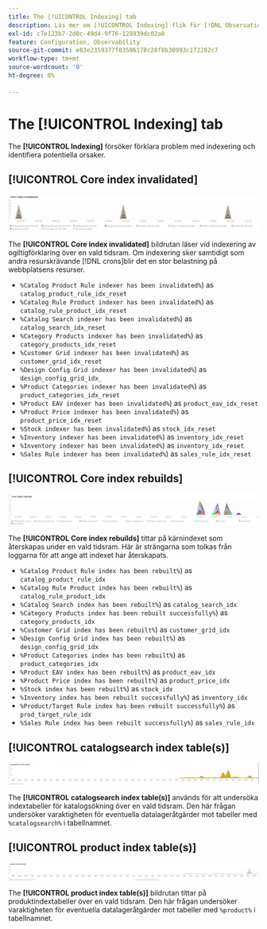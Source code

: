```yaml
---
title: The [!UICONTROL Indexing] tab
description: Läs mer om [!UICONTROL Indexing] flik för [!DNL Observation for Adobe Commerce].
exl-id: c7e123b7-2d0c-49d4-9f76-128939dc02a8
feature: Configuration, Observability
source-git-commit: e83e2359377f03506178c28f8b30993c172282c7
workflow-type: tm+mt
source-wordcount: '0'
ht-degree: 0%

---
```


# The [!UICONTROL Indexing] tab

The **[!UICONTROL Indexing]** försöker förklara problem med indexering och identifiera potentiella orsaker.

## [!UICONTROL Core index invalidated]

![Core index ogiltigt](../../assets/tools/observation-for-adobe-commerce/indexing-tab-1.jpg)

The **[!UICONTROL Core index invalidated]** bildrutan läser vid indexering av ogiltigförklaring över en vald tidsram. Om indexering sker samtidigt som andra resurskrävande [!DNL crons]blir det en stor belastning på webbplatsens resurser.

* `%Catalog Product Rule indexer has been invalidated%`) as `catalog_product_rule_idx_reset`
* `%Catalog Rule Product indexer has been invalidated%`) as `catalog_rule_product_idx_reset`
* `%Catalog Search indexer has been invalidated%`) as `catalog_search_idx_reset`
* `%Category Products indexer has been invalidated%`) as `category_products_idx_reset`
* `%Customer Grid indexer has been invalidated%`) as `customer_grid_idx_reset`
* `%Design Config Grid indexer has been invalidated%`) as `design_config_grid_idx_`
* `%Product Categories indexer has been invalidated%`) as `product_categories_idx_reset`
* `%Product EAV indexer has been invalidated%`) as `product_eav_idx_reset`
* `%Product Price indexer has been invalidated%`) as `product_price_idx_reset`
* `%Stock indexer has been invalidated%`) as `stock_idx_reset`
* `%Inventory indexer has been invalidated%`) as `inventory_idx_reset`
* `%Inventory indexer has been invalidated%`) as `inventory_idx_reset`
* `%Sales Rule indexer has been invalidated%`) as `sales_rule_idx_reset`

## [!UICONTROL Core index rebuilds]

![Baskunskaper](../../assets/tools/observation-for-adobe-commerce/indexing-tab-2.jpg)

The **[!UICONTROL Core index rebuilds]** tittar på kärnindexet som återskapas under en vald tidsram. Här är strängarna som tolkas från loggarna för att ange att indexet har återskapats.

* `%Catalog Product Rule index has been rebuilt%`) as `catalog_product_rule_idx`
* `%Catalog Rule Product index has been rebuilt%`) as `catalog_rule_product_idx`
* `%Catalog Search index has been rebuilt%`) as `catalog_search_idx`
* `%Category Products index has been rebuilt successfully%`) as `category_products_idx`
* `%Customer Grid index has been rebuilt%`) as `customer_grid_idx`
* `%Design Config Grid index has been rebuilt%`) as `design_config_grid_idx`
* `%Product Categories index has been rebuilt%`) as `product_categories_idx`
* `%Product EAV index has been rebuilt%`) as `product_eav_idx`
* `%Product Price index has been rebuilt%`) as `product_price_idx`
* `%Stock index has been rebuilt%`) as `stock_idx`
* `%Inventory index has been rebuilt successfully%`) as `inventory_idx`
* `%Product/Target Rule index has been rebuilt successfully%`) as `prod_target_rule_idx`
* `%Sales Rule index has been rebuilt successfully%`) as `sales_rule_idx`


## [!UICONTROL catalogsearch index table(s)]

![katalogsökindextabell(er)](../../assets/tools/observation-for-adobe-commerce/indexing-tab-3.jpg)

The **[!UICONTROL catalogsearch index table(s)]** används för att undersöka indextabeller för katalogsökning över en vald tidsram. Den här frågan undersöker varaktigheten för eventuella datalageråtgärder mot tabeller med `%catalogsearch%` i tabellnamnet.

## [!UICONTROL product index table(s)]

![produktindexregister](../../assets/tools/observation-for-adobe-commerce/indexing-tab-4.jpg)

The **[!UICONTROL product index table(s)]** bildrutan tittar på produktindextabeller över en vald tidsram. Den här frågan undersöker varaktigheten för eventuella datalageråtgärder mot tabeller med `%product%` i tabellnamnet.
